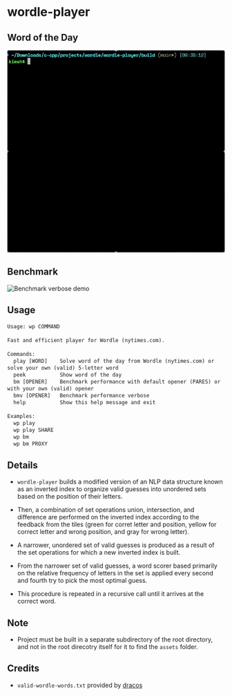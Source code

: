 # wordle-player

## Word of the Day

![Word of the day demo](assets/play.gif)

## Benchmark

![Benchmark verbose demo](assets/bmv.gif)

## Usage
```
Usage: wp COMMAND

Fast and efficient player for Wordle (nytimes.com).

Commands:
  play [WORD]    Solve word of the day from Wordle (nytimes.com) or solve your own (valid) 5-letter word
  peek           Show word of the day
  bm [OPENER]    Benchmark performance with default opener (PARES) or with your own (valid) opener
  bmv [OPENER]   Benchmark performance verbose
  help           Show this help message and exit

Examples:
  wp play
  wp play SHARE
  wp bm
  wp bm PROXY
  ```

## Details

* `wordle-player` builds a modified version of an NLP data structure known as an
inverted index to organize valid guesses into unordered sets based on the
position of their letters.

* Then, a combination of set operations union, intersection, and difference are
performed on the inverted index according to the feedback from the tiles (green
for corret letter and position, yellow for correct letter and wrong position,
and gray for wrong letter).

* A narrower, unordered set of valid guesses is produced as a result of the set
operations for which a new inverted index is built.

* From the narrower set of valid guesses, a word scorer based primarily on the relative
frequency of letters in the set is applied every second and fourth try to pick the
most optimal guess.

* This procedure is repeated in a recursive call until it arrives at the
correct word.

## Note

* Project must be built in a separate subdirectory of the root directory, and
not in the root direcotry itself for it to find the `assets` folder.

## Credits

* `valid-wordle-words.txt` provided by [dracos](https://gist.github.com/dracos/dd0668f281e685bad51479e5acaadb93)
